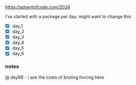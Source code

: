 <https://adventofcode.com/2024>

i've started with a package per day. might want to change this

* [x] day_1  
* [x] day_2  
* [x] day_3  
* [x] day_4  
* [x] day_5  
* [x] day_6  

### notes

@ day6B - i see the costs of bruting forcing here

